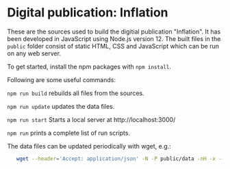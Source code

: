 Digital publication: Inflation
==============================

These are the sources used to build the digitial publication "Inflation".
It has been developed in JavaScript using Node.js version 12.
The built files in the `public` folder consist of static HTML, CSS and JavaScript which can be run on any web server.

To get started, install the npm packages with `npm install`.

Following are some useful commands:

`npm run build` rebuilds all files from the sources.

`npm run update` updates the data files.

`npm run start` Starts a local server at http://localhost:3000/

`npm run` prints a complete list of run scripts.

The data files can be updated periodically with wget, e.g.:
```sh
   wget --header='Accept: application/json' -N -P public/data -nH -x --cut-dirs=2 -i public/urls.txt
```
